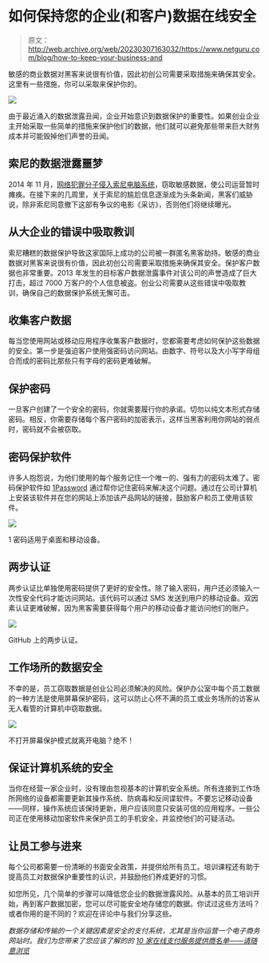 # 如何保持您的企业(和客户)数据在线安全

> 原文：<http://web.archive.org/web/20230307163032/https://www.netguru.com/blog/how-to-keep-your-business-and>

 敏感的商业数据对黑客来说很有价值，因此初创公司需要采取措施来确保其安全。这里有一些措施，你可以采取来保护你的。

![](img/a036ca01f640f4c73599c416dc1adcd0.png)

由于最近涌入的数据泄露丑闻，企业开始意识到数据保护的重要性。如果创业企业主开始采取一些简单的措施来保护他们的数据，他们就可以避免那些带来巨大财务成本并可能毁掉他们声誉的丑闻。

## 索尼的数据泄露噩梦

2014 年 11 月，[网络犯罪分子侵入索尼电脑系统](http://web.archive.org/web/20220925214501/http://www.vulture.com/2014/12/everything-sony-leaks-scandal.html)，窃取敏感数据，使公司运营暂时瘫痪。在接下来的几周里，关于索尼的尴尬信息逐渐成为头条新闻，黑客们威胁说，除非索尼同意撤下这部有争议的电影《采访》，否则他们将继续曝光。

## 从大企业的错误中吸取教训

索尼糟糕的数据保护导致这家国际上成功的公司被一群匿名黑客劫持。敏感的商业数据对黑客来说很有价值，因此初创公司需要采取措施来确保其安全。保护客户数据也非常重要。2013 年发生的目标客户数据泄露事件对该公司的声誉造成了巨大打击，超过 7000 万客户的个人信息被盗。创业公司需要从这些错误中吸取教训，确保自己的数据保护系统无懈可击。

## 收集客户数据

每当您使用网站或移动应用程序收集客户数据时，您都需要考虑如何保护这些数据的安全。第一步是强迫客户使用强密码访问网站。由数字、符号以及大小写字母组合而成的密码比那些只有字母的密码更难破解。

## 保护密码

一旦客户创建了一个安全的密码，你就需要履行你的承诺。切勿以纯文本形式存储密码。相反，你需要存储每个客户密码的加密表示，这样当黑客利用你网站的弱点时，密码就不会被窃取。

## 密码保护软件

许多人抱怨说，为他们使用的每个服务记住一个唯一的、强有力的密码太难了。密码保护软件如 [1Password](http://web.archive.org/web/20220925214501/https://agilebits.com/onepassword) 通过帮你记住密码来解决这个问题。通过在公司计算机上安装该软件并在您的网站上添加该产品网站的链接，鼓励客户和员工使用该软件。

![](img/d2b89ac181ff02c4c782fc6800bcfd48.png)

1 密码适用于桌面和移动设备。

## 两步认证

两步认证比单独使用密码提供了更好的安全性。除了输入密码，用户还必须输入一次性安全代码才能访问网站。该代码可以通过 SMS 发送到用户的移动设备。双因素认证更难破解，因为黑客需要获得每个用户的移动设备才能访问他们的账户。

![](img/765986d2cd6a1e919c61c8af6b817f9c.png)

GitHub 上的两步认证。

## 工作场所的数据安全

不幸的是，员工窃取数据是创业公司必须解决的风险。保护办公室中每个员工数据的一种方法是使用屏幕保护密码，这可以防止心怀不满的员工或业务场所的访客从无人看管的计算机中窃取数据。

![](img/b3685c4fe1f7ed7ed5e7ee64061c649a.png)

不打开屏幕保护模式就离开电脑？绝不！

## 保证计算机系统的安全

当你在经营一家企业时，没有理由忽视基本的计算机安全系统。所有连接到工作场所网络的设备都需要更新其操作系统、防病毒和反间谍软件。不要忘记移动设备——同样，操作系统应该保持更新，用户应该同意只安装可信的应用程序。一些公司正在使用移动加密软件来保护员工的手机安全，并监控他们的可疑活动。

## 让员工参与进来

每个公司都需要一份清晰的书面安全政策，并提供给所有员工。培训课程还有助于提高员工对数据保护重要性的认识，并鼓励他们养成更好的习惯。

如您所见，几个简单的步骤可以降低您企业的数据泄露风险。从基本的员工培训开始，再到客户数据加密，您可以尽可能安全地存储您的数据。你试过这些方法吗？或者你用的是不同的？欢迎在评论中与我们分享这些。

*数据存储和传输的一个关键因素是安全的支付系统，尤其是当你运营一个电子商务网站时。我们为您带来了您应该了解的的 [10 家在线支付服务提供商名单——请随意浏览](/web/20220925214501/https://www.netguru.com/blog/online-payment-service-providers)*